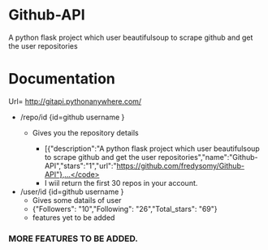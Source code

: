 # Github-API
A python flask project which user beautifulsoup to scrape github and get the user repositories

# Documentation
Url= http://gitapi.pythonanywhere.com/
* /repo/id {id=github username }
  * Gives you the repository details

    * [{"description":"A python flask project which user beautifulsoup to scrape github and get the user repositories","name":"Github-API","stars":"1","url":"https://github.com/fredysomy/Github-API"},...</code>
    * I wiil return the first 30 repos in your account.
* /user/id {id=github username }
  * Gives some datails of user
   * {"Followers": "10","Following": "26","Total_stars": "69"}
   * features yet to be added
### MORE FEATURES TO BE ADDED.
